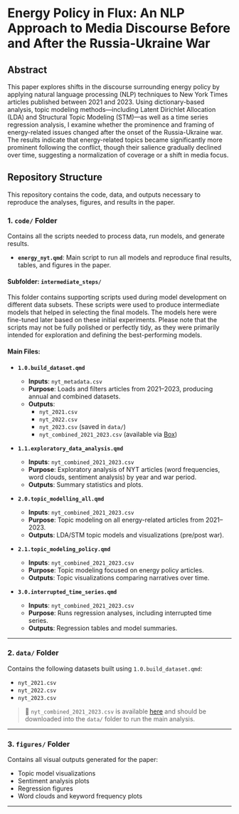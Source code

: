 # Energy Policy in Flux: An NLP Approach to Media Discourse Before and After the Russia-Ukraine War

## Abstract  
This paper explores shifts in the discourse surrounding energy policy by applying natural language processing (NLP) techniques to New York Times articles published between 2021 and 2023. Using dictionary-based analysis, topic modeling methods—including Latent Dirichlet Allocation (LDA) and Structural Topic Modeling (STM)—as well as a time series regression analysis, I examine whether the prominence and framing of energy-related issues changed after the onset of the Russia-Ukraine war. The results indicate that energy-related topics became significantly more prominent following the conflict, though their salience gradually declined over time, suggesting a normalization of coverage or a shift in media focus.

## Repository Structure

This repository contains the code, data, and outputs necessary to reproduce the analyses, figures, and results in the paper.

### 1. `code/` Folder

Contains all the scripts needed to process data, run models, and generate results.

- **`energy_nyt.qmd`**: Main script to run all models and reproduce final results, tables, and figures in the paper.

#### Subfolder: `intermediate_steps/`

This folder contains supporting scripts used during model development on different data subsets.
These scripts were used to produce intermediate models that helped in selecting the final models.
The models here were fine-tuned later based on these initial experiments.
Please note that the scripts may not be fully polished or perfectly tidy, as they were primarily intended for exploration and defining the best-performing models.

#### Main Files:

- **`1.0.build_dataset.qmd`**
  - **Inputs**: `nyt_metadata.csv`
  - **Purpose**: Loads and filters articles from 2021–2023, producing annual and combined datasets.
  - **Outputs**:
    - `nyt_2021.csv`
    - `nyt_2022.csv`
    - `nyt_2023.csv` (saved in `data/`)
    - `nyt_combined_2021_2023.csv` (available via [Box](https://georgetown.app.box.com/folder/317619628250))

- **`1.1.exploratory_data_analysis.qmd`**
  - **Inputs**: `nyt_combined_2021_2023.csv`
  - **Purpose**: Exploratory analysis of NYT articles (word frequencies, word clouds, sentiment analysis) by year and war period.
  - **Outputs**: Summary statistics and plots.

- **`2.0.topic_modelling_all.qmd`**
  - **Inputs**: `nyt_combined_2021_2023.csv`
  - **Purpose**: Topic modeling on all energy-related articles from 2021–2023.
  - **Outputs**: LDA/STM topic models and visualizations (pre/post war).

- **`2.1.topic_modeling_policy.qmd`**
  - **Inputs**: `nyt_combined_2021_2023.csv`
  - **Purpose**: Topic modeling focused on energy policy articles.
  - **Outputs**: Topic visualizations comparing narratives over time.

- **`3.0.interrupted_time_series.qmd`**
  - **Inputs**: `nyt_combined_2021_2023.csv`
  - **Purpose**: Runs regression analyses, including interrupted time series.
  - **Outputs**: Regression tables and model summaries.

---

### 2. `data/` Folder

Contains the following datasets built using `1.0.build_dataset.qmd`:

- `nyt_2021.csv`  
- `nyt_2022.csv`  
- `nyt_2023.csv`  

> 🔗 `nyt_combined_2021_2023.csv` is available [here](https://georgetown.app.box.com/folder/317619628250) and should be downloaded into the `data/` folder to run the main analysis.

---

### 3. `figures/` Folder

Contains all visual outputs generated for the paper:

- Topic model visualizations  
- Sentiment analysis plots  
- Regression figures  
- Word clouds and keyword frequency plots  

---

